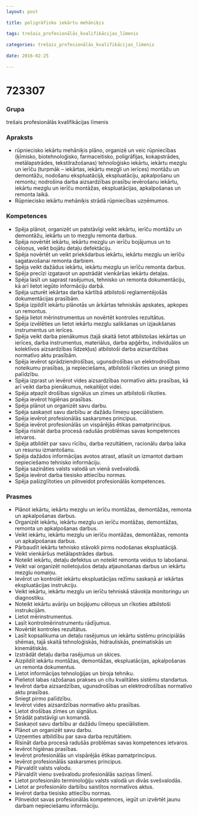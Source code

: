 ```yaml
---
layout: post
    
title: poligrāfisko iekārtu mehāniķis
    
tags: trešais_profesionālās_kvalifikācijas_līmenis
    
categories: trešais_profesionālās_kvalifikācijas_līmenis
    
date: 2016-02-25
    
---
```

# 723307

### Grupa
trešais profesionālās kvalifikācijas līmenis

### Apraksts

* rūpniecisko iekārtu mehāniķis plāno, organizē un veic rūpniecības (ķīmisko, biotehnoloģisko, farmaceitisko, poligrāfijas, kokapstrādes, metālapstrādes, tekstilražošanas) tehnoloģisko iekārtu, iekārtu mezglu un ierīču (turpmāk – iekārtas, iekārtu mezgli un ierīces) montāžu un demontāžu, nodošanu ekspluatācijā, ekspluatāciju, apkalpošanu un remontu; nodrošina darba aizsardzības prasību ievērošanu iekārtu, iekārtu mezglu un ierīču montāžas, ekspluatācijas, apkalpošanas un remonta laikā.
* Rūpniecisko iekārtu mehāniķis strādā rūpniecības uzņēmumos.

### Kompetences

* Spēja plānot, organizēt un patstāvīgi veikt iekārtu, ierīču montāžu un demontāžu, iekārtu un to mezglu remonta darbus.
* Spēja novērtēt iekārtu, iekārtu mezglu un ierīču bojājumus un to cēloņus, veikt bojātu detaļu defektāciju.
* Spēja novērtēt un veikt priekšdarbus iekārtu, iekārtu mezglu un ierīču sagatavošanai remonta darbiem.
* Spēja veikt dažādus iekārtu, iekārtu mezglu un ierīču remonta darbus.
* Spēja precīzi izgatavot un apstrādāt vienkāršas iekārtu detaļas.
* Spēja lasīt un saprast rasējumus, tehnisko un remonta dokumentāciju, kā arī lietot iegūto informāciju darbā.
* Spēja uzturēt iekārtas darba kārtībā atbilstoši reglamentējošās dokumentācijas prasībām.
* Spēja izpildīt iekārtu plānotās un ārkārtas tehniskās apskates, apkopes un remontus.
* Spēja lietot mērinstrumentus un novērtēt kontroles rezultātus.
* Spēja izvēlēties un lietot iekārtu mezglu salikšanas un izjaukšanas instrumentus un ierīces.
* Spēja veikt darba pienākumus (tajā skaitā lietot atbilstošas iekārtas un ierīces, darba instrumentus, materiālus, darba apģērbu, individuālos un kolektīvos aizsardzības līdzekļus) atbilstoši darba aizsardzības normatīvo aktu prasībām.
* Spēja ievērot sprādziendrošības, ugunsdrošības un elektrodrošības noteikumu prasības, ja nepieciešams, atbilstoši rīkoties un sniegt pirmo palīdzību.
* Spēja izprast un ievērot vides aizsardzības normatīvo aktu prasības, kā arī veikt darba pienākumus, nekaitējot videi.
* Spēja atpazīt drošības signālus un zīmes un atbilstoši rīkoties.
* Spēja ievērot higiēnas prasības.
* Spēja plānot un organizēt savu darbu.
* Spēja saskaņot savu darbību ar dažādu līmeņu speciālistiem.
* Spēja ievērot profesionālās saskarsmes principus.
* Spēja ievērot profesionālās un vispārējās ētikas pamatprincipus.
* Spēja risināt darba procesā radušās problēmas savas kompetences ietvaros.
* Spēja atbildēt par savu rīcību, darba rezultātiem, racionālu darba laika un resursu izmantošanu.
* Spēja dažādos informācijas avotos atrast, atlasīt un izmantot darbam nepieciešamo tehnisko informāciju.
* Spēja sazināties valsts valodā un vienā svešvalodā.
* Spēja ievērot darba tiesisko attiecību normas.
* Spēja pašizglītoties un pilnveidot profesionālās kompetences.

### Prasmes 
* Plānot iekārtu, iekārtu mezglu un ierīču montāžas, demontāžas, remonta un apkalpošanas darbus.
* Organizēt iekārtu, iekārtu mezglu un ierīču montāžas, demontāžas, remonta un apkalpošanas darbus.
* Veikt iekārtu, iekārtu mezglu un ierīču montāžas, demontāžas, remonta un apkalpošanas darbus.
* Pārbaudīt iekārtu tehnisko stāvokli pirms nodošanas ekspluatācijā.
* Veikt vienkāršus metālapstrādes darbus.
* Noteikt iekārtu, detaļu defektus un noteikt remonta veidus to labošanai.
* Veikt vai organizēt nolietojušos detaļu atjaunošanas darbus un iekārtu mezglu nomaiņu.
* Ievērot un kontrolēt iekārtu ekspluatācijas režīmu saskaņā ar iekārtas ekspluatācijas instrukciju.
* Veikt iekārtu, iekārtu mezglu un ierīču tehniskā stāvokļa monitoringu un diagnostiku.
* Noteikt iekārtu avāriju un bojājumu cēloņus un rīkoties atbilstoši instrukcijām.
* Lietot mērinstrumentus.
* Lasīt kontrolmērinstrumentu rādījumus.
* Novērtēt kontroles rezultātus.
* Lasīt kopsalikuma un detaļu rasējumus un iekārtu sistēmu principiālās shēmas, tajā skaitā tehnoloģiskās, hidrauliskās, pneimatiskās un kinemātiskās.
* Izstrādāt detaļu darba rasējumus un skices.
* Aizpildīt iekārtu montāžas, demontāžas, ekspluatācijas, apkalpošanas un remonta dokumentus.
* Lietot informācijas tehnoloģijas un biroja tehniku.
* Pielietot labas ražošanas prakses un citu kvalitātes sistēmu standartus.
* Ievērot darba aizsardzības, ugunsdrošības un elektrodrošības normatīvo aktu prasības.
* Sniegt pirmo palīdzību.
* Ievērot vides aizsardzības normatīvo aktu prasības.
* Lietot drošības zīmes un signālus.
* Strādāt patstāvīgi un komandā.
* Saskaņot savu darbību ar dažādu līmeņu speciālistiem.
* Plānot un organizēt savu darbu.
* Uzņemties atbildību par sava darba rezultātiem.
* Risināt darba procesā radušās problēmas savas kompetences ietvaros.
* Ievērot higiēnas prasības.
* Ievērot profesionālās un vispārējās ētikas pamatprincipus.
* Ievērot profesionālās saskarsmes principus.
* Pārvaldīt valsts valodu.
* Pārvaldīt vienu svešvalodu profesionālās saziņas līmenī.
* Lietot profesionālo terminoloģiju valsts valodā un divās svešvalodās.
* Lietot ar profesionālo darbību saistītos normatīvos aktus.
* Ievērot darba tiesisko attiecību normas.
* Pilnveidot savas profesionālās kompetences, iegūt un izvērtēt jaunu darbam nepieciešamu informāciju.